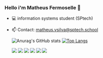 
### Hello i'm Matheus Fermoselle 👋
- 💻 information systems student (SPtech)
- 📫 Contact: matheus.vsilva@sptech.school


  ![Anurag's GitHub stats](https://github-readme-stats.vercel.app/api?username=MatheusFermoselle&show&count_private=true&icons=true&theme=material-palenight)
[![Top Langs](https://github-readme-stats.vercel.app/api/top-langs/?username=MatheusFermoselle&count_private=true&layout=compact&show_icons=true&theme=material-palenight)](https://github.com/anuraghazra/github-readme-stats)
  <div>
     <img align="center" src="https://icongr.am/devicon/css3-original.svg?size=50&color=60307e">
     <img align="center" src="https://icongr.am/devicon/html5-original.svg?size=50&color=60307e">
     <img  align="center" src="https://icongr.am/devicon/javascript-plain.svg?size=50&color=60307e">
     <img  align="center" src="https://icongr.am/devicon/java-original.svg?size=50&color=60307e">
     <img  align="center" src="https://icongr.am/devicon/mysql-original.svg?size=50&color=60307e">
     <img  align="center"src="https://icongr.am/devicon/git-original.svg?size=50&color=60307e">
 </div>
